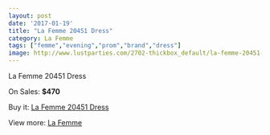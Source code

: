 ```yaml
---
layout: post
date: '2017-01-19'
title: "La Femme 20451 Dress"
category: La Femme
tags: ["femme","evening","prom","brand","dress"]
image: http://www.lustparties.com/2702-thickbox_default/la-femme-20451-dress.jpg
---
```

La Femme 20451 Dress

On Sales: **$470**
<a href="https://www.lustparties.com/en/la-femme/889-la-femme-20451-dress.html"><amp-img layout="responsive" width="600" height="600" src="//www.lustparties.com/2702-thickbox_default/la-femme-20451-dress.jpg" alt="La Femme 20451 Dress 0" /></a>
<a href="https://www.lustparties.com/en/la-femme/889-la-femme-20451-dress.html"><amp-img layout="responsive" width="600" height="600" src="//www.lustparties.com/2703-thickbox_default/la-femme-20451-dress.jpg" alt="La Femme 20451 Dress 1" /></a>

Buy it: [La Femme 20451 Dress](https://www.lustparties.com/en/la-femme/889-la-femme-20451-dress.html "La Femme 20451 Dress")

View more: [La Femme](https://www.lustparties.com/en/4-la-femme "La Femme")